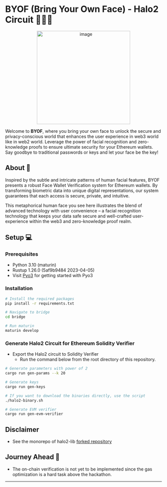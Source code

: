# BYOF (Bring Your Own Face) - Halo2 Circuit 🔐🔎🌐
<p align="center">
  <img src="https://th.bing.com/th/id/OIG.9pxIagvlAC.Hn0uHKVhU?pid=ImgGn" width="300px" alt="image"/>
</p>

Welcome to **BYOF**, where you bring your own face to unlock the secure and privacy-conscious world that enhances the user experience in web3 world like in web2 world. Leverage the power of facial recognition and zero-knowledge proofs to ensure ultimate security for your Ethereum wallets. Say goodbye to traditional passwords or keys and let your face be the key!

## About 📖

Inspired by the subtle and intricate patterns of human facial features, BYOF presents a robust Face Wallet Verification system for Ethereum wallets. By transforming biometric data into unique digital representations, our system guarantees that each access is secure, private, and intuitive.

This metaphorical human face you see here illustrates the blend of advanced technology with user convenience – a facial recognition technology that keeps your data safe secure and well-crafted user-experience within the web3 and zero-knowledge proof realm.

## Setup 💻

### Prerequisites

* Python 3.10 (maturin)
* Rustup 1.26.0 (5af9b9484 2023-04-05)
* Visit [Pyo3](https://pyo3.rs/v0.18.3/getting_started) for getting started with Pyo3

### Installation

```bash
# Install the required packages
pip install -r requirements.txt

# Navigate to bridge
cd bridge

# Run maturin
maturin develop
```

### Generate Halo2 Circuit for Ethereum Solidity Verifier

* Export the Halo2 circuit to Solidity Verifier
  * Run the command below from the root directory of this repository.

```bash
# Generate parameters with power of 2
cargo run gen-params --k 20

# Generate keys
cargo run gen-keys

# If you want to download the binaries directly, use the script
./halo2-binary.sh

# Generate EVM verifier
cargo run gen-evm-verifier
```

## Disclaimer
* See the monorepo of halo2-lib [forked repository](https://github.com/sigridjineth/halo2-lib)

## Journey Ahead 🚀
* The on-chain verification is not yet to be implemented since the gas optimization is a hard task above the hackathon.
---
